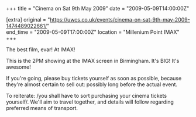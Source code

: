 +++
title = "Cinema on Sat 9th May 2009"
date = "2009-05-09T14:00:00Z"

[extra]
original = "https://uwcs.co.uk/events/cinema-on-sat-9th-may-2009-1474489022661/"    
end_time = "2009-05-09T17:00:00Z"
location = "Millenium Point IMAX"
+++

The best film, evar\! At IMAX\!

This is the 2PM showing at the IMAX screen in Birmingham. It's BIG\! It's awesome\!

If you're going, please buy tickets yourself as soon as possible, because they're almost certain to sell out: possibly long before the actual event.

To reiterate: /you shall have to sort purchasing your cinema tickets yourself/. We'll aim to travel together, and details will follow regarding preferred means of transport.

